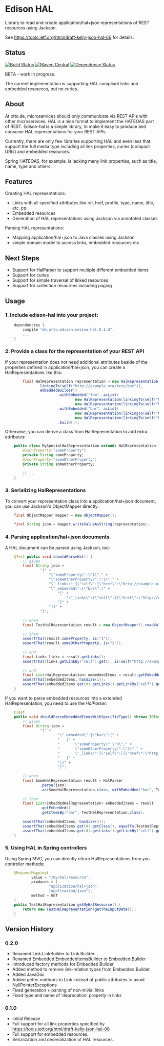 # Edison HAL

Library to read and create application/hal+json representations of 
REST resources using Jackson.

See https://tools.ietf.org/html/draft-kelly-json-hal-06 for details.

## Status

[![Build Status](https://travis-ci.org/otto-de/edison-hal.svg)](https://travis-ci.org/otto-de/edison-hal) 
[![Maven Central](https://maven-badges.herokuapp.com/maven-central/de.otto.edison/edison-hal/badge.svg)](https://maven-badges.herokuapp.com/maven-central/de.otto.edison/edison-hal)
[![Dependency Status](https://www.versioneye.com/user/projects/5790e6b326c1a40035ecd1e8/badge.svg?style=flat)](https://www.versioneye.com/user/projects/5790e6b326c1a40035ecd1e8)

BETA - work in progress.

The current implementation is supporting HAL compliant links and
embedded resources, but no curies.

## About

At otto.de, microservices should only communicate via REST APIs with other 
 microservices. HAL is a nice format to implement the HATEOAS part 
 of REST. Edison-hal is a simple library, to make it easy to produce
 and consume HAL representations for your REST APIs.

Currently, there are only few libraries supporting HAL and even
 less that support the full media type including all link properties,
 curies (compact URIs) and embedded resources. 
 
Spring HATEOAS, for
 example, is lacking many link properties, such as title, name, type and
 others. 
 
## Features

Creating HAL representations:
* Links with all specified attributes like rel, href, profile, type, name, title, etc. pp.
* Embedded resources
* Generation of HAL representations using Jackson via annotated classes

Parsing HAL representations:
* Mapping application/hal+json to Java classes using Jackson
* simple domain model to access links, embedded resources etc.

## Next Steps
* Support for HalParser to support multiple different embedded items
* Support for curies
* Support for simple traversal of linked resources
* Support for collection resources including paging

## Usage

### 1. Include edison-hal into your project:
 
```gradle
    dependencies {
        compile "de.otto.edison:edison-hal:0.1.0",
        ...
    }
```
 
### 2. Provide a class for the representation of your REST API

If your representation does not need additional attributes beside of
the properties defined in application/hal+json, you can create a
HalRepresentations like this:

```java
        final HalRepresentation representation = new HalRepresentation(
                linkingTo(self("http://example.org/test/bar")),
                embeddedBuilder()
                        .withEmbedded("foo", asList(
                                new HalRepresentation(linkingTo(self("http://example.org/test/foo/01"))),
                                new HalRepresentation(linkingTo(self("http://example.org/test/foo/02")))))
                        .withEmbedded("bar", asList(
                                new HalRepresentation(linkingTo(self("http://example.org/test/bar/01"))),
                                new HalRepresentation(linkingTo(self("http://example.org/test/bar/02")))))
                        .build());

```

Otherwise, you can derive a class from HalRepresentation to add extra attributes:

```java
    public class MySpecialHalRepresentation extends HalRepresentation {
        @JsonProperty("someProperty")
        private String someProperty;
        @JsonProperty("someOtherProperty")
        private String someOtherProperty;
        
        // ...
    }

```

### 3. Serializing HalRepresentations

To convert your representation class into a application/hal+json document, you can use Jackson's ObjectMapper directly:

```java
    final ObjectMapper mapper = new ObjectMapper();
    
    final String json = mapper.writeValueAsString(representation);
```

### 4. Parsing application/hal+json documents

A HAL document can be parsed using Jackson, too:

```java
    @Test public void shouldParseHal() {
        // given
        final String json =
                "{" +
                    "\"someProperty\":\"1\"," +
                    "\"someOtherProperty\":\"2\"," +
                    "\"_links\":{\"self\":{\"href\":\"http://example.org/test/foo\"}}," +
                    "\"_embedded\":{\"bar\":[" +
                        "{" +
                            "\"_links\":{\"self\":[{\"href\":\"http://example.org/test/bar/01\"}]}" +
                        "}" +
                    "]}" +
                "}";
        
        // when
        final TestHalRepresentation result = new ObjectMapper().readValue(json.getBytes(), TestHalRepresentation.class);
        
        // then
        assertThat(result.someProperty, is("1"));
        assertThat(result.someOtherProperty, is("2"));
        
        // and
        final Links links = result.getLinks();
        assertThat(links.getLinkBy("self").get(), is(self("http://example.org/test/foo")));
        
        // and
        final List<HalRepresentation> embeddedItems = result.getEmbedded().getItemsBy("bar");
        assertThat(embeddedItems, hasSize(1));
        assertThat(embeddedItems.get(0).getLinks().getLinkBy("self").get(), is(link("self", "http://example.org/test/bar/01")));
    }
```

If you want to parse embedded resources into a extended HalRepresentation, you need to use the *HalParser*:

```java
    @Test
    public void shouldParseEmbeddedItemsWithSpecificType() throws IOException {
        // given
        final String json =
                "{" +
                        "\"_embedded\":{\"bar\":[" +
                        "   {" +
                        "       \"someProperty\":\"3\"," +
                        "       \"someOtherProperty\":\"3\"," +
                        "       \"_links\":{\"self\":[{\"href\":\"http://example.org/test/bar/01\"}]}" +
                        "   }" +
                        "]}" +
                        "}";
        
        // when
        final SomeHalRepresentation result = HalParser
                .parse(json)
                .as(SomeHalRepresentation.class, withEmbedded("bar", TestHalRepresentation.class));
        
        // then
        final List<EmbeddedHalRepresentation> embeddedItems = result
                .getEmbedded()
                .getItemsBy("bar", TestHalRepresentation.class);
        
        assertThat(embeddedItems, hasSize(1));
        assertThat(embeddedItems.get(0).getClass(), equalTo(TestHalRepresentation.class));
        assertThat(embeddedItems.get(0).getLinks().getLinkBy("self").get(), is(link("self", "http://example.org/test/bar/01")));
    }
```

### 5. Using HAL in Spring controllers

Using Spring MVC, you can directly return HalRepresentations from you controller methods:

```java
    @RequestMapping(
            value = "/my/hal/resource",
            produces = {
                    "application/hal+json",
                    "application/json"},
            method = GET
    )
    public TestHalRepresentation getMyHalResource() {    
        return new TestHalRepresentation(getTheInputData());
    }
```

## Version History

### 0.2.0
* Renamed Link.LinkBuilder to Link.Builder 
* Renamed Embedded.EmbeddedItemsBuilder to Embedded.Builder 
* Introduced factory methods for Embedded.Builder
* Added method to remove link-relation types from Embedded.Builder
* Added JavaDoc
* Added getter methods to Link instead of public attributes to avoid
NullPointerExceptions
* Fixed generation + parsing of non-trivial links
* Fixed type and name of 'deprecation' property in links

### 0.1.0 

* Initial Release
* Full support for all link properties specified by https://tools.ietf.org/html/draft-kelly-json-hal-08
* Full support for embedded resources.
* Serialization and deserialization of HAL resources.

